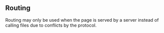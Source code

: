 ## Routing

Routing may only be used when the page is served by a server instead of calling files due to conflicts by the protocol.

